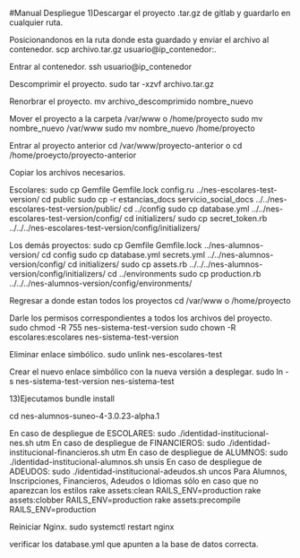 #Manual Despliegue
1)Descargar el proyecto .tar.gz de gitlab y guardarlo en cualquier ruta.

Posicionandonos en la ruta donde esta guardado y enviar el archivo al contenedor. scp archivo.tar.gz usuario@ip_contenedor:.

Entrar al contenedor. ssh usuario@ip_contenedor

Descomprimir el proyecto. sudo tar -xzvf archivo.tar.gz

Renorbrar el proyecto. mv archivo_descomprimido nombre_nuevo

Mover el proyecto a la carpeta /var/www o /home/proyecto sudo mv nombre_nuevo /var/www sudo mv nombre_nuevo /home/proyecto

Entrar al proyecto anterior cd /var/www/proyecto-anterior o cd /home/proeycto/proyecto-anterior

Copiar los archivos necesarios.

Escolares: sudo cp Gemfile Gemfile.lock config.ru ../nes-escolares-test-version/ cd public sudo cp -r estancias_docs servicio_social_docs ../../nes-escolares-test-version/public/ cd ../config sudo cp database.yml ../../nes-escolares-test-version/config/ cd initializers/ sudo cp secret_token.rb ../../../nes-escolares-test-version/config/initializers/

Los demás proyectos: sudo cp Gemfile Gemfile.lock ../nes-alumnos-version/ cd config sudo cp database.yml secrets.yml ../../nes-alumnos-version/config/ cd initializers/ sudo cp assets.rb ../../../nes-alumnos-version/config/initializers/ cd ../environments sudo cp production.rb ../../../nes-alumnos-version/config/environments/

Regresar a donde estan todos los proyectos cd /var/www o /home/proyecto

Darle los permisos correspondientes a todos los archivos del proyecto. sudo chmod -R 755 nes-sistema-test-version sudo chown -R escolares:escolares nes-sistema-test-version

Eliminar enlace simbólico. sudo unlink nes-escolares-test

Crear el nuevo enlace simbólico con la nueva versión a desplegar. sudo ln -s nes-sistema-test-version nes-sistema-test

13)Ejecutamos bundle install

cd nes-alumnos-suneo-4-3.0.23-alpha.1

En caso de despliegue de ESCOLARES: sudo ./identidad-institucional-nes.sh utm
En caso de despliegue de FINANCIEROS: sudo ./identidad-institucional-financieros.sh utm
En caso de despliegue de ALUMNOS: sudo ./identidad-institucional-alumnos.sh unsis
En caso de despliegue de ADEUDOS: sudo ./identidad-institucional-adeudos.sh uncos
Para Alumnos, Inscripciones, Financieros, Adeudos o Idiomas sólo en caso que no aparezcan los estilos rake assets:clean RAILS_ENV=production rake assets:clobber RAILS_ENV=production rake assets:precompile RAILS_ENV=production

Reiniciar Nginx. sudo systemctl restart nginx

verificar los database.yml que apunten a la base de datos correcta.